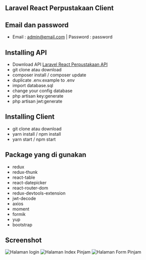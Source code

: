 ## Laravel React Perpustakaan Client

## Email dan password
- Email : admin@email.com | Password : password

## Installing API
- Download API [Laravel React Perpustakaan API](https://github.com/mahmudinm/laravel-react-perpustakaan-api)
- git clone atau download 
- composer install / composer update
- duplicate .env.example to .env
- import database.sql
- change your config database
- php artisan key:generate
- php artisan jwt:generate

## Installing Client
- git clone atau download 
- yarn install / npm install
- yarn start / npm start

## Package yang di gunakan
- redux
- redux-thunk
- react-table
- react-datepicker
- react-router-dom
- redux-devtools-extension
- jwt-decode
- axios
- moment
- formik
- yup
- bootstrap

## Screenshot
![Halaman login](https://github.com/mahmudinm/laravel-react-perpustakaan-client/raw/master/screenshot/halaman_login.png)
![Halaman Index Pinjam](https://github.com/mahmudinm/laravel-react-perpustakaan-client/raw/master/screenshot/halaman_index_pinjam.png)
![Halaman Form Pinjam](https://github.com/mahmudinm/laravel-react-perpustakaan-client/raw/master/screenshot/halaman_create_pinjam.png)